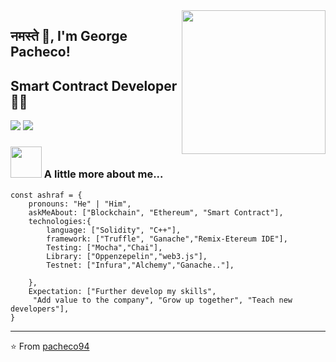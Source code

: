 <img align='right' src="https://media.giphy.com/media/M9gbBd9nbDrOTu1Mqx/giphy.gif" width="230">

## नमस्ते 🙏, I'm George Pacheco!
## Smart Contract Developer 👨‍💻

[![](https://img.shields.io/badge/LinkedIn-george-pacheco-blue)](https://www.linkedin.com/in/george-pacheco-lebeque-eth/)
[![](https://img.shields.io/badge/Gmail-pgeorgealberto@gmail.com-red)](mailto:pgeorgealberto@gmail.com)


### <img src="https://media.giphy.com/media/VgCDAzcKvsR6OM0uWg/giphy.gif" width="50"> A little more about me...  

```solidity
const ashraf = {
    pronouns: "He" | "Him",
    askMeAbout: ["Blockchain", "Ethereum", "Smart Contract"],
    technologies:{
        language: ["Solidity", "C++"],
        framework: ["Truffle", "Ganache","Remix-Etereum IDE"],
        Testing: ["Mocha","Chai"],
        Library: ["Oppenzepelin","web3.js"],
        Testnet: ["Infura","Alchemy","Ganache.."],
        
    },
    Expectation: ["Further develop my skills", 
     "Add value to the company", "Grow up together", "Teach new developers"],
}
```

---
⭐️ From [pacheco94](https://github.com/pacheco94)


<!---
pacheco94/pacheco94 is a ✨ special ✨ repository because its `README.md` (this file) appears on your GitHub profile.
You can click the Preview link to take a look at your changes.
--->
